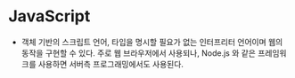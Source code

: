 # JavaScript

- 객체 기반의 스크립트 언어, 타입을 명시할 필요가 없는 인터프리터 언어이며 웹의 동작을 구현할 수 있다. 주로 웹 브라우저에서 사용되나, Node.js 와 같은 프레임워크를 사용하면 서버측 프로그래밍에서도 사용된다.
